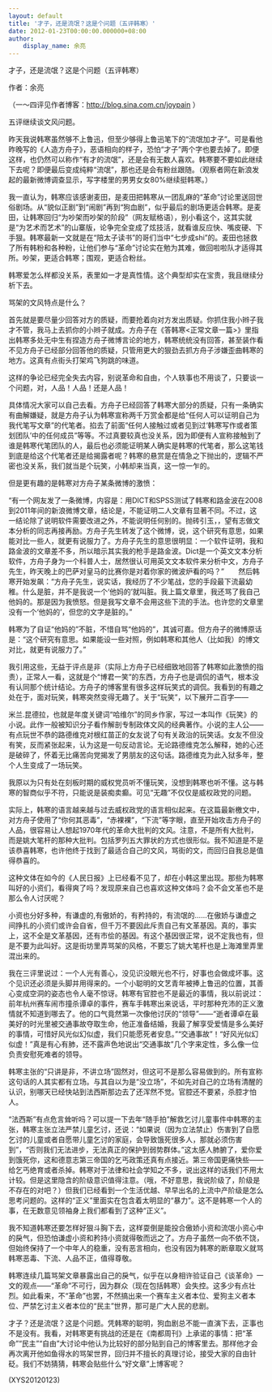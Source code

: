 ```yaml
---
layout: default
title: '才子，还是流氓？这是个问题（五评韩寒）'
date: 2012-01-23T00:00:00.000000+08:00
author:
    display_name: 余亮
---
```


才子，还是流氓？这是个问题（五评韩寒）

作者：余亮

（一～四评见作者博客：http://blog.sina.com.cn/joypain ）

五评继续谈文风问题。

昨天我说韩寒虽然够不上鲁迅，但至少够得上鲁迅笔下的“流氓加才子”。可是看他昨晚写的《人造方舟子》，恶语相向的样子，恐怕“才子”两个字也要去掉了。即便这样，也仍然可以称作“有才的流氓”，还是会有无数人喜欢。韩寒要不要如此继续下去呢？即便最后变成纯粹“流氓”，那也还是会有粉丝跟随。（观察者网在新浪发起的最新微博调查显示，写字楼里的男男女女80%继续挺韩寒。）

我一直认为，韩寒应该感谢麦田，是麦田把韩寒从一团乱麻的“革命”讨论里送回世俗剧场。从“貌似正剧”到“闹剧”再到“狗血剧”，似乎最后的剧场更适合韩寒。是麦田，让韩寒回归“为吵架而吵架的阶段”（网友赋格语），别小看这个，这其实就是“为艺术而艺术”的山寨版，论争完全变成了炫技活，就看谁反应快、嘴皮硬、下手狠。韩寒最新一文就是在“陪太子读书”的哥们当中“七步成shi”的。麦田也拯救了所有韩粉和各种粉，让他们参与“革命”讨论实在勉为其难，做回啦啦队才适得其所。吵架，更适合韩寒；围观，更适合粉丝。

韩寒爱怎么样都没关系，表里如一才是真性情。这个典型却实在宝贵，我且继续分析下去。

骂架的文风特点是什么？

首先就是要尽量少回答对方的质疑，而要抢着向对方发出质疑。你抓住我小辫子我才不管，我马上去抓你的小辫子就成。方舟子在《答韩寒<正常文章一篇>》里指出韩寒多处无中生有捏造方舟子微博言论的地方，韩寒统统没有回答，甚至装作看不见方舟子已经部分回答他的质疑，只管用更大的狠劲去抓方舟子涉嫌歪曲韩寒的地方。这真有点街头打架鸡飞狗跳的味道。

这样的争论已经完全失去内容，别说革命和自由，个人轶事也不用谈了，只要谈一个问题，对，人品！人品！还是人品！

具体情况大家可以自己去看。方舟子已经回答了韩寒大部分的质疑，只有一条确实有曲解嫌疑，就是方舟子认为韩寒宣称两千万赏金都是给“任何人可以证明自己为我代笔写文章”的代笔者。掐去了前面“任何人接触过或者见到过‘韩寒写作或者策划团队’中的任何成员”等等。不过真要较真也没关系，因为即便有人宣称接触到了谁是韩寒代笔团队的人，最后也必须能证明某人确实是韩寒的代笔者，那么这笔钱到底是给这个代笔者还是给揭露者呢？韩寒的悬赏是在情急之下抛出的，逻辑不严密也没关系，我们就当是个玩笑，小韩却来当真，这一惊一乍的。

但是更有趣的是韩寒对方舟子某条微博的激愤：

“有一个网友发了一条微博，内容是：用DICT和SPSS测试了韩寒和路金波在2008到2011年间的新浪微博文章，结论是，不能证明二人文章有显著不同。不过，这一结论除了说明软件需要改进之外，不能说明任何别的。抛砖引玉，，望有志做文本分析的同志再接再励。方舟子先生转发了这个微博，说，这个研究有意思，如果能对比一些人，就更有说服力了。方舟子先生的意思很明显：一个软件证明，我和路金波的文章差不多，所以暗示其实我的枪手是路金波。Dict是一个英文文本分析软件，方舟子身为一个科普人士，居然很认可用英文文本软件来分析中文，方舟子先生，昨天晚上的巴萨对皇马的比赛你是对着你家的微波炉看的吗？”　　然后韩寒开始发飙：“方舟子先生，说实话，我经历了不少笔战，您的手段最下流最幼稚。什么是脏，并不是我说一个‘他妈的’就叫脏。我上篇文章里，我还骂了我自己他妈的。那是因为我愤怒。但是我写文章不会用这些下流的手法。也许您的文章里没有一个‘他妈的’，但您的文字是脏的。”

韩寒为了自证“他妈的”不脏，不惜自骂“他妈的”，其诚可嘉。但方舟子的微博原话是：“这个研究有意思。如果能设一些对照，例如韩寒和其他人（比如我）的博文对比，就更有说服力了。”

我引用这些，无益于评点是非（实际上方舟子已经细致地回答了韩寒如此激愤的指责），正常人一看，这就是个“博君一笑”的东西，方舟子也是调侃的语气，根本没有认同那个统计结论。方舟子的博客里有很多这样玩笑式的调侃。我看到的有趣之处在于，面对玩笑，韩寒突然变得无趣了。关于“玩笑”，以下展开二百字——

米兰.昆德拉，也就是年度关键词“哈维尔”的同乡作家，写过一本叫作《玩笑》的小说。此作一般被知识分子看作解剖专制政体文风的经典著作。小说的主人公——有点玩世不恭的路德维克对根红苗正的女友说了句有关政治的玩笑话。女友不但没有笑，反而紧张起来，认为这是一句反动言论。无论路德维克怎么解释，她的心还是破碎了，怀着无比痛苦向党揭发了男朋友的这句话。路德维克为此入狱多年，整个人生变成了一场玩笑。

我原以为只有处在刻板时期的威权党员听不懂玩笑，没想到韩寒也听不懂。这与韩寒的智商似乎不符，只能说是装痴卖癫。可见“无趣”不仅仅是威权政党的问题。

实际上，韩寒的语言越来越与过去威权政党的语言相似起来。在这篇最新檄文中，对方舟子使用了“你何其恶毒”，“赤裸裸”，“下流”等字眼，直至开始攻击方舟子的人品，很容易让人想起1970年代的革命大批判的文风。注意，不是所有大批判，而是姚大笔杆的那种大批判。包括罗列五大罪状的方式也很形似。我不知道是不是该恭喜韩寒，也许他终于找到了最适合自己的文风，骂街的文，而回归自我总是值得恭喜的。

这种文体在如今的《人民日报》上已经看不见了，却在小韩这里出现。那些为韩寒叫好的小资们，看得爽了吗？发现原来自己也喜欢这种文体吗？会不会文革也不是那么令人讨厌呢？

小资也分好多种，有谦虚的,有傲娇的，有矜持的，有流氓的……在傲娇与谦虚之间挣扎的小资们或许会自省，但千万不要因此斥责自己有文革基因。真的，事实上，这不全是文革基因，还有市侩的基因。有这个基因很正常，说不定我也有，但是不要为此叫好。这是街坊里弄骂架的风格，不要忘了姚大笔杆也是上海滩里弄里混出来的。

我在三评里说过：一个人光有善心，没见识没眼光也不行，好事也会做成坏事。这个见识还必须是头脚并用得来的。一个小聪明的文艺青年被捧上鲁迅的位置，其善心变成空洞的姿态也令人毫不惊讶。韩寒有官腔也不是最近的事情，我以前说过：前年杭州赛车闹市撞杀谭卓的事件，赛车手韩寒出来说话，平时那种充沛的正义激情就不知道到哪去了。他的口气竟然第一次像他讨厌的“领导”——“逝者谭卓在最美好的时光里被交通事故夺取生命，他正准备结婚，我最了解享受爱情是多么美好的事情，可惜好风光似幻似虚，我们只能愿死者安息。”“交通事故”！“好风光似幻似虚！”真是有心有肺，还不露声色地说出“交通事故”几个字来定性，多么像一位负责安慰死难者的领导。

韩寒主张的“只讲是非，不讲立场”固然对，但这可不是那么容易做到的。所有宣称这句话的人其实都有立场。与其自以为是“没立场”，不如先对自己的立场有清醒的认识，别哪天已经快站到法西斯那边去了还浑然不觉。官腔还不要紧，杀腔才怕人。

“法西斯”有点危言耸听吗？可以提一下去年“随手拍”解救乞讨儿童事件中韩寒的主张，韩寒主张立法严禁儿童乞讨，还说：“如果说（因为立法禁止）伤害到了自愿乞讨的儿童或者自愿带儿童乞讨的家庭，会导致饿死很多人，那就必须伤害到”，“否则我们无法进步，无法真正的保护到弱势群体。”这太感人肺腑了，爱你爱到饿死你，这和德意志第三帝国的乞丐政策还真有点接近。第三帝国更痛快些——给乞丐绝育或者杀掉。韩寒对于法律和社会学知之不多，说出这样的话我们不用太计较。但是这里隐含的阶级意识值得注意。（哦，不好意思，我说阶级了，阶级是不存在的对吧？）但我们已经看到一个生活优越、早早出名的上流中产阶级是怎么思考问题的。这样的“正义”里面实在包含着太明显的“暴力”。这不是韩寒一个人的事，在无数意见领袖身上我们都看到了这种“正义”。

我不知道韩寒还要怎样好狠斗胸下去，这样耍倒是能投合傲娇小资和流氓小资心中的戾气，但恐怕谦虚小资和矜持小资就得敬而远之了。方舟子虽然一向不依不饶，但始终保持了一个中年人的稳重，没有恶言相向，也没有因为韩寒的断章取义就骂韩寒恶毒、下流、人品不正，值得尊敬。

韩寒连续几篇骂架文章暴露出自己的戾气，似乎在以身相许验证自己《谈革命》一文的观点——“革命”不可行，因为群众（现在包括韩寒）会失控。这多少有点壮烈。如此看来，不“革命”也罢，不然搞出来一个赛车主义者本位、爱狗主义者本位、严禁乞讨主义者本位的“民主”世界，那可是广大人民的悲剧。

才子？还是流氓？这是个问题。凭韩寒的聪明，狗血剧总不能一直演下去，正事也不是没有。我看，对韩寒更有挑战的还是在《南都周刊》上承诺的事情：把“革命”“民主”“自由”大讨论中他认为比较好的部分贴到自己的博客里去。那样他才会再次离开他如鱼得水的骂架世界，回归并不擅长的真理讨论，接受大家的自由针砭。我们不妨猜猜，韩寒会贴些什么“好文章”上博客呢？

(XYS20120123)

